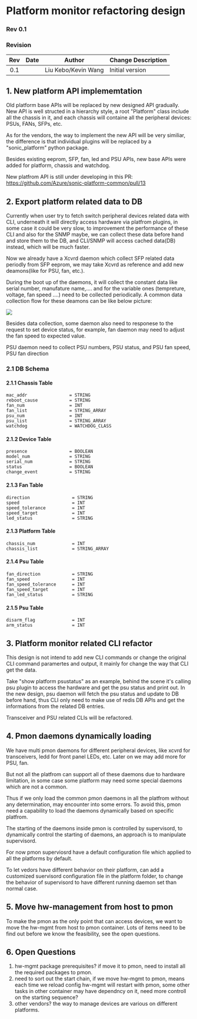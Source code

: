 # Platform monitor refactoring design #

### Rev 0.1 ###

### Revision
 | Rev |     Date    |       Author       | Change Description                |
 |:---:|:-----------:|:------------------:|-----------------------------------|
 | 0.1 |             | Liu Kebo/Kevin Wang | Initial version                   |

## 1. New platform API implememtation ##
Old platform base APIs will be replaced by new designed API gradually. New API is well structed in a hierarchy style, a root "Platform" class include all the chassis in it, and each chassis will containe all the peripheral devices: PSUs, FANs, SFPs, etc.

As for the vendors, the way to implement the new API will be very similiar, the difference is that individual plugins will be replaced by a "sonic_platform" python package.

Besides existing eeprom, SFP, fan, led and PSU APIs, new base APIs were added for platform, chassis and watchdog.

New platfrom API is still under developing in this PR: https://github.com/Azure/sonic-platform-common/pull/13

## 2. Export platform related data to DB ##
Currently when user try to fetch switch peripheral devices related data with CLI, underneath it will directly access hardware via platfrom plugins, in some case it could be very slow, to improvement the performance of these CLI and also for the SNMP maybe, we can collect these data before hand and store them to the DB, and CLI/SNMP will access cached data(DB) instead,  which will be much faster.

Now we already have a Xcvrd daemon which collect SFP related data periodly from SFP eeprom, we may take Xcvrd as reference and add new deamons(like for PSU, fan, etc.). 

During the boot up of the daemons, it will collect the constant data like serial number, manufature name,.... and for the variable ones (tempreture, voltage, fan speed ....) need to be collected periodically. A common data collection flow for these deamons can be like below picture:

![](https://github.com/keboliu/SONiC/blob/gh-pages/images/daemon-flow.svg)

Besides data collection, some daemon also need to responese to the request to set device status, for example, fan daemon may need to adjust the fan speed to expected value.

PSU daemon need to collect PSU numbers, PSU status, and PSU fan speed, PSU fan direction


### 2.1 DB Schema ###
#### 2.1.1 Chassis Table ####

    mac_addr                = STRING                
    reboot_cause            = STRING                
    fan_num                 = INT                   
    fan_list                = STRING_ARRAY   
    psu_num                 = INT
    psu_list                = STRING_ARRAY
    watchdog                = WATCHDOG_CLASS
    
#### 2.1.2 Device Table ####

    presence                = BOOLEAN                
    model_num               = STRING                
    serial_num              = STRING                   
    status                  = BOOLEAN
    change_event            = STRING        

#### 2.1.3 Fan Table ####

    direction                = STRING                
    speed                    = INT                
    speed_tolerance          = INT                   
    speed_target             = INT
    led_status               = STRING 
    

#### 2.1.3 Platform Table ####

    chassis_num              = INT                
    chassis_list             = STRING_ARRAY               

#### 2.1.4 Psu Table ####
    fan_direction            = STRING                
    fan_speed                = INT                
    fan_speed_tolerance      = INT                   
    fan_speed_target         = INT
    fan_led_status           = STRING 
    
#### 2.1.5 Psu Table ####
    disarm_flag              = INT
    arm_status               = INT

## 3. Platform monitor related CLI refactor ##
This design is not intend to add new CLI commands or change the original CLI command paramertes and output, it mainly for change the way that CLI get the data.

Take "show platform psustatus" as an example, behind the scene it's calling psu plugin to access the hardware and get the psu status and print out.  In the new design, psu daemon will fetch the psu status and update to DB before hand, thus CLI only need to make use of redis DB APIs and get the informations from the related DB entries.

Transceiver and PSU related CLIs will be refactored. 

## 4. Pmon daemons dynamically loading ##

We have multi pmon daemons for different peripheral devices, like xcvrd for transceivers, ledd for front panel LEDs, etc. Later on we may add more for PSU, fan. 

But not all the platfrom can support all of these daemons due to hardware limitation, in some case some platform may need some special daemons which are not a common. 

Thus if we only load the common pmon daemons in all the platfrom without any determination, may encounter into some errors. To avoid this, pmon need a capability to load the daemons dynamically based on specific platfrom.

The starting of the daemons inside pmon is controlled by supervisord, to dynamically control the starting of daemons, an approach is to manipulate supervisord.

For now pmon superviosrd have a default configuration file which applied to all the platforms by default.

To let vedors have different behavior on their platform, can add a customized suervisord configuration file in the platform folder,  to change the behavior of supervisord to have different running daemon set than normal case. 

## 5. Move hw-management from host to pmon

To make the pmon as the only point that can access devices, we want to move the hw-mgmt from host to pmon container.
Lots of items need to be find out before we know the feasibility, see the open questions.

## 6. Open Questions
1. hw-mgmt package prerequisites? if move it to pmon, need to install all the required packages to pmon.
2. need to sort out the start chain, if we move hw-mgmt to pmon, means each time we reload config hw-mgmt will restart with pmon,
some other tasks in other container may have dependncy on it, need more controll on the starting sequence? 
3. other vendors? the way to manage devices are various on different platforms.
